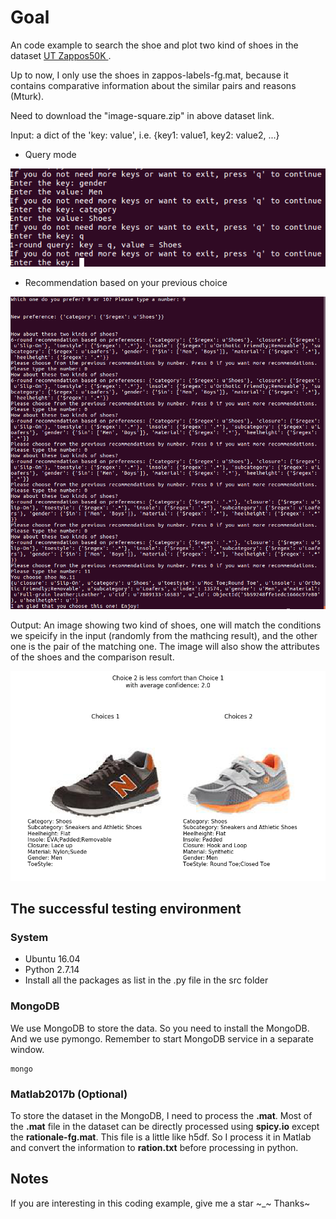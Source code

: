 # Goal
An code example to search the shoe and plot two kind of shoes in the dataset [UT Zappos50K
](http://vision.cs.utexas.edu/projects/finegrained/utzap50k/). 

Up to now, I only use the shoes in zappos-labels-fg.mat, because it contains comparative information about the similar pairs and reasons (Mturk).

Need to download the "image-square.zip" in above dataset link.

Input: a dict of the 'key: value', i.e. {key1: value1, key2: value2, ...}

* Query mode

![Input Example_1](https://github.com/PenguinZhou/Shoe_Searching_Comparison/raw/master/InteractiveMode.png)

* Recommendation based on your previous choice

![Recommend Example](https://github.com/PenguinZhou/Shoe_Searching_Comparison/raw/master/Learn_reference_example.png)

Output: An image showing two kind of shoes, one will match the conditions we speicify in the input (randomly from the mathcing result), and the other one is the pair of the matching one. The image will also show the attributes of the shoes and the comparison result. 

![Output Example](https://github.com/PenguinZhou/Shoe_Searching_Comparison/raw/master/Recommend_to_you!.png)

## The successful testing environment

### System

* Ubuntu 16.04
* Python 2.7.14
* Install all the packages as list in the .py file in the src folder

### MongoDB

We use MongoDB to store the data. So you need to install the MongoDB. And we use pymongo. 
Remember to start MongoDB service in a separate window.

	mongo

### Matlab2017b (Optional)

To store the dataset in the MongoDB, I need to process the **.mat**. Most of the **.mat** file in the dataset can be directly processed using **spicy.io** except the **rationale-fg.mat**. This file is a little like h5df. So I process it in Matlab and convert the information to **ration.txt** before processing in python. 

## Notes
If you are interesting in this coding example, give me a star ~_~
Thanks~
